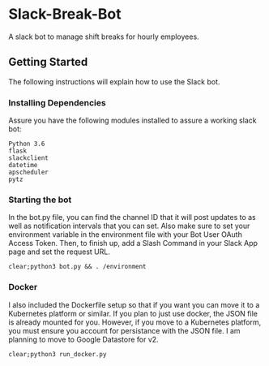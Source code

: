 # Slack-Break-Bot
A slack bot to manage shift breaks for hourly employees.

## Getting Started
The following instructions will explain how to use the Slack bot.

### Installing Dependencies
Assure you have the following modules installed to assure a working slack bot:

```
Python 3.6
flask
slackclient
datetime
apscheduler
pytz
```

### Starting the bot

In the bot.py file, you can find the channel ID that it will post updates to as well as notification intervals that you can set. Also make sure to set your environment variable in the environment file with your Bot User OAuth Access Token. Then, to finish up, add a Slash Command in your Slack App page and set the request URL.

```
clear;python3 bot.py && . /environment
```

### Docker

I also included the Dockerfile setup so that if you want you can move it to a Kubernetes platform or similar. If you plan to just use docker, the JSON file is already mounted for you. However, if you move to a Kubernetes platform, you must ensure you account for persistance with the JSON file. I am planning to move to Google Datastore for v2.

```
clear;python3 run_docker.py
```
